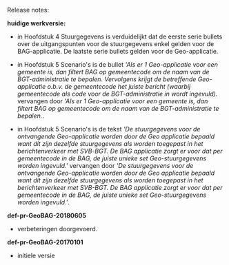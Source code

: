 Release notes:

__huidige werkversie:__

- in Hoofdstuk 4 Stuurgegevens is verduidelijkt dat de eerste serie bullets over de uitgangspunten voor de stuurgegevens enkel gelden voor de BAG-applicatie. De laatste serie bullets gelden voor de Geo-applicatie.

- in Hoofdstuk 5 Scenario's is de bullet 
*'Als er 1 Geo-applicatie voor een gemeente is, dan filtert BAG op gemeentecode om de naam van de BGT-administratie te bepalen. Vervolgens krijgt de betreffende Geo-applicatie o.b.v. de gemeentecode het juiste bericht (waarbij gemeentecode als code voor de BGT-administratie in <administratie>wordt ingevuld).* 
vervangen door
*'Als er 1 Geo-applicatie voor een gemeente is, dan filtert BAG op gemeentecode om de naam van de BGT-administratie te bepalen.*.


- in Hoofdstuk 5 Scenario's is de tekst 
*'De stuurgegevens voor de ontvangende Geo-applicatie worden door de Geo applicatie bepaald want dit zijn dezelfde stuurgegevens als worden toegepast in het berichtenverkeer met SVB-BGT. De BAG applicatie zorgt er voor dat per gemeentecode in de BAG, de juiste unieke set Geo-stuurgegevens worden ingevuld.'*
vervangen door
*'De stuurgegevens voor de ontvangende Geo-applicatie worden door de Geo applicatie bepaald want dit zijn dezelfde stuurgegevens als worden toegepast in het berichtenverkeer met SVB-BGT. De BAG applicatie zorgt er voor dat per gemeentecode in de BAG, de juiste unieke set Geo-stuurgegevens worden ingevuld.'*.

__def-pr-GeoBAG-20180605__
- verbeteringen doorgevoerd.

__def-pr-GeoBAG-20170101__
- initiele versie




